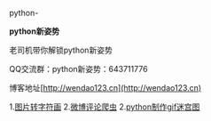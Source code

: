 python-

**python新姿势**

老司机带你解锁python新姿势

 QQ交流群：python新姿势：643711776

博客地址[http://wendao123.cn](http://wendao123.cn)

1.[图片转字符画](https://github.com/Wuxuewendao/python-/tree/master/%E5%9B%BE%E7%89%87%E8%BD%AC%E5%AD%97%E7%AC%A6%E7%94%BB)
2.[微博评论爬虫](https://github.com/Wuxuewendao/python-/tree/master/%E5%BE%AE%E5%8D%9A%E8%AF%84%E8%AE%BA%E7%88%AC%E8%99%AB)
2.[python制作gif迷宫图](https://github.com/Wuxuewendao/python-/tree/master/python%E5%88%B6%E4%BD%9Cgif)
